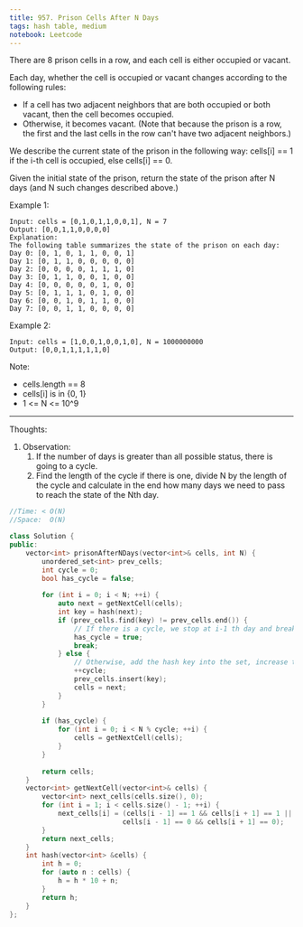 ```yaml
---
title: 957. Prison Cells After N Days
tags: hash table, medium
notebook: Leetcode
---
```


There are 8 prison cells in a row, and each cell is either occupied or vacant.

Each day, whether the cell is occupied or vacant changes according to the following rules:

- If a cell has two adjacent neighbors that are both occupied or both vacant, then the cell becomes occupied.
- Otherwise, it becomes vacant.
(Note that because the prison is a row, the first and the last cells in the row can't have two adjacent neighbors.)

We describe the current state of the prison in the following way: cells[i] == 1 if the i-th cell is occupied, else cells[i] == 0.

Given the initial state of the prison, return the state of the prison after N days (and N such changes described above.)

Example 1:
```
Input: cells = [0,1,0,1,1,0,0,1], N = 7
Output: [0,0,1,1,0,0,0,0]
Explanation: 
The following table summarizes the state of the prison on each day:
Day 0: [0, 1, 0, 1, 1, 0, 0, 1]
Day 1: [0, 1, 1, 0, 0, 0, 0, 0]
Day 2: [0, 0, 0, 0, 1, 1, 1, 0]
Day 3: [0, 1, 1, 0, 0, 1, 0, 0]
Day 4: [0, 0, 0, 0, 0, 1, 0, 0]
Day 5: [0, 1, 1, 1, 0, 1, 0, 0]
Day 6: [0, 0, 1, 0, 1, 1, 0, 0]
Day 7: [0, 0, 1, 1, 0, 0, 0, 0]
```

Example 2:

```
Input: cells = [1,0,0,1,0,0,1,0], N = 1000000000
Output: [0,0,1,1,1,1,1,0]
```

Note:

- cells.length == 8
- cells[i] is in {0, 1}
- 1 <= N <= 10^9
----------
Thoughts:
1. Observation:
   1. If the number of days is greater than all possible status, there is going to a cycle.
   2. Find the length of the cycle if there is one, divide N by the length of the cycle and calculate in the end how many days we need to pass to reach the state of the Nth day.

```c++
//Time: < O(N)
//Space:  O(N)

class Solution {
public:
    vector<int> prisonAfterNDays(vector<int>& cells, int N) {
        unordered_set<int> prev_cells;
        int cycle = 0;
        bool has_cycle = false;
        
        for (int i = 0; i < N; ++i) {
            auto next = getNextCell(cells);
            int key = hash(next);
            if (prev_cells.find(key) != prev_cells.end()) {
                // If there is a cycle, we stop at i-1 th day and break the loop, calculate the days left by modulating N by cycle
                has_cycle = true;
                break;
            } else {
                // Otherwise, add the hash key into the set, increase the length of the cycle and set the current cells to next 
                ++cycle;
                prev_cells.insert(key);
                cells = next;
            }
        }
        
        if (has_cycle) {
            for (int i = 0; i < N % cycle; ++i) {
                cells = getNextCell(cells);
            }
        }
        
        return cells;
    }
    vector<int> getNextCell(vector<int>& cells) {
        vector<int> next_cells(cells.size(), 0);
        for (int i = 1; i < cells.size() - 1; ++i) {
            next_cells[i] = (cells[i - 1] == 1 && cells[i + 1] == 1 ||
                            cells[i - 1] == 0 && cells[i + 1] == 0);
        }
        return next_cells;
    }
    int hash(vector<int> &cells) {
        int h = 0;
        for (auto n : cells) {
            h = h * 10 + n;
        }
        return h;
    }
};
```